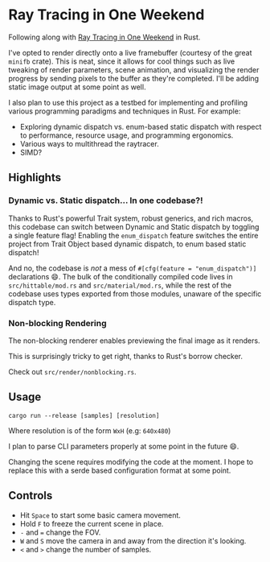 # Ray Tracing in One Weekend

Following along with [Ray Tracing in One Weekend](https://github.com/RayTracing/raytracinginoneweekend) in Rust.

I've opted to render directly onto a live framebuffer (courtesy of the great
`minifb` crate). This is neat, since it allows for cool things such as live
tweaking of render parameters, scene animation, and visualizing the render
progress by sending pixels to the buffer as they're completed. I'll be adding
static image output at some point as well.

I also plan to use this project as a testbed for implementing and profiling
various programming paradigms and techniques in Rust. For example:
- Exploring dynamic dispatch vs. enum-based static dispatch with respect to
  performance, resource usage, and programming ergonomics.
- Various ways to multithread the raytracer.
- SIMD?

## Highlights

### Dynamic vs. Static dispatch... In one codebase?!

Thanks to Rust's powerful Trait system, robust generics, and rich macros,
this codebase can switch between Dynamic and Static dispatch by toggling a
single feature flag! Enabling the `enum_dispatch` feature switches the entire
project from Trait Object based dynamic dispatch, to enum based static dispatch!

And no, the codebase is _not_ a mess of `#[cfg(feature = "enum_dispatch")]`
declarations :smile:. The bulk of the conditionally compiled code lives in
`src/hittable/mod.rs` and `src/material/mod.rs`, while the rest of the codebase
uses types exported from those modules, unaware of the specific dispatch type.

### Non-blocking Rendering

The non-blocking renderer enables previewing the final image as it renders.

This is surprisingly tricky to get right, thanks to Rust's borrow checker.

Check out `src/render/nonblocking.rs`.

## Usage

```
cargo run --release [samples] [resolution]
```

Where resolution is of the form `WxH` (e.g: `640x480`)

I plan to parse CLI parameters properly at some point in the future :smile:.

Changing the scene requires modifying the code at the moment.
I hope to replace this with a serde based configuration format at some point.

## Controls

- Hit `Space` to start some basic camera movement.
- Hold `F` to freeze the current scene in place.
- `-` and `=` change the FOV.
- `W` and `S` move the camera in and away from the direction it's looking.
- `<` and `>` change the number of samples.
